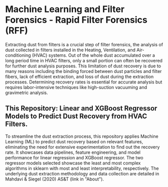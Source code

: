 # Machine Learning and Filter Forensics - Rapid Filter Forensics (RFF)
Extracting dust from filters is a crucial step of filter forensics, the analysis of dust collected in filters installed in the Heating, Ventilation, and Air-conditioning (HVAC) systems. 
Out of the whole dust accumulated over a long period time in HVAC filters, only a small portion can often be recovered for further dust analysis purposes. This limitation of dust recovery is due to many reasons including the binding forced between dust particles and filter fibers, lack of efficient extraction, and loss of dust during the extraction processes. Determining recovery rates is essential for accurate analysis but requires labor-intensive techniques like high-suction vacuuming and gravimetric analysis. 

## This Repository: Linear and XGBoost Regressor Models to Predict Dust Recovery from HVAC Filters.
To streamline the dust extraction process, this repository applies Machine Learning (ML) to predict dust recovery based on relevant features, eliminating the need for extensive experimentation to find out the recovery rate. It showcases data pipelines, feature engineering, and model performance for linear regression and XGBoost regressor. The two regressor models selected showcase the least and most complex algorithms in sklearn with most and least interpretability, respectively. The underlying dust extraction methodology and data collection are detailed in Mahdavi & Siegel (2020) AS&T (link in "About").

